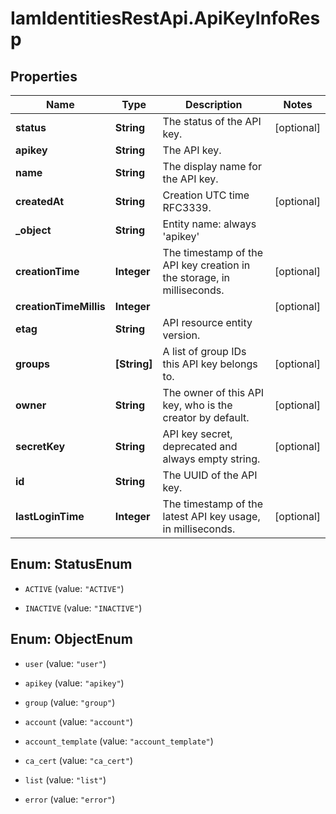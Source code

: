 # IamIdentitiesRestApi.ApiKeyInfoResp

## Properties
Name | Type | Description | Notes
------------ | ------------- | ------------- | -------------
**status** | **String** | The status of the API key. | [optional] 
**apikey** | **String** | The API key. | 
**name** | **String** | The display name for the API key. | 
**createdAt** | **String** | Creation UTC time RFC3339. | [optional] 
**_object** | **String** | Entity name: always &#39;apikey&#39; | 
**creationTime** | **Integer** | The timestamp of the API key creation in the storage, in milliseconds. | [optional] 
**creationTimeMillis** | **Integer** |  | [optional] 
**etag** | **String** | API resource entity version. | 
**groups** | **[String]** | A list of group IDs this API key belongs to. | [optional] 
**owner** | **String** | The owner of this API key, who is the creator by default. | [optional] 
**secretKey** | **String** | API key secret, deprecated and always empty string. | [optional] 
**id** | **String** | The UUID of the API key. | 
**lastLoginTime** | **Integer** | The timestamp of the latest API key usage, in milliseconds. | [optional] 


<a name="StatusEnum"></a>
## Enum: StatusEnum


* `ACTIVE` (value: `"ACTIVE"`)

* `INACTIVE` (value: `"INACTIVE"`)




<a name="ObjectEnum"></a>
## Enum: ObjectEnum


* `user` (value: `"user"`)

* `apikey` (value: `"apikey"`)

* `group` (value: `"group"`)

* `account` (value: `"account"`)

* `account_template` (value: `"account_template"`)

* `ca_cert` (value: `"ca_cert"`)

* `list` (value: `"list"`)

* `error` (value: `"error"`)




